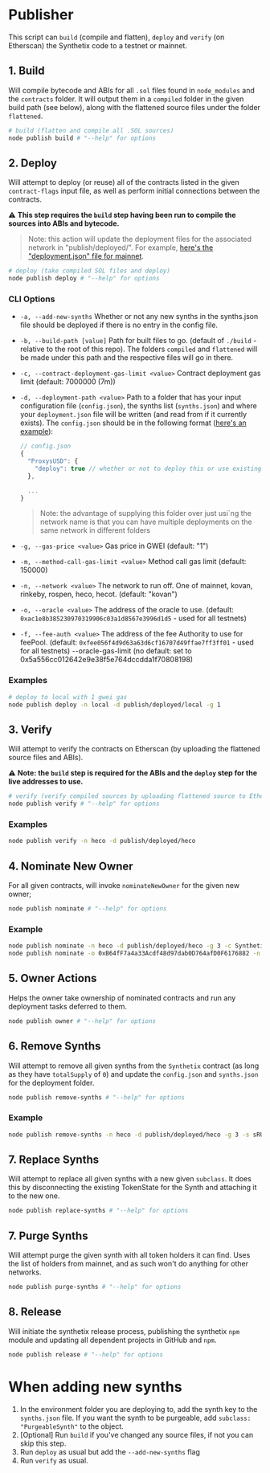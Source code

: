 # Publisher

This script can `build` (compile and flatten), `deploy` and `verify` (on Etherscan) the Synthetix code to a testnet or mainnet.

## 1. Build

Will compile bytecode and ABIs for all `.sol` files found in `node_modules` and the `contracts` folder. It will output them in a `compiled` folder in the given build path (see below), along with the flattened source files under the folder `flattened`.

```bash
# build (flatten and compile all .SOL sources)
node publish build # "--help" for options
```

## 2. Deploy

Will attempt to deploy (or reuse) all of the contracts listed in the given `contract-flags` input file, as well as perform initial connections between the contracts.

:warning: **This step requires the `build` step having been run to compile the sources into ABIs and bytecode.**

> Note: this action will update the deployment files for the associated network in "publish/deployed/<network-name>". For example, [here's the "deployment.json" file for mainnet](publish/deployed/mainnet/deployment.json).

```bash
# deploy (take compiled SOL files and deploy)
node publish deploy # "--help" for options
```

### CLI Options

- `-a, --add-new-synths` Whether or not any new synths in the synths.json file should be deployed if there is no entry in the config file.
- `-b, --build-path [value]` Path for built files to go. (default of `./build` - relative to the root of this repo). The folders `compiled` and `flattened` will be made under this path and the respective files will go in there.
- `-c, --contract-deployment-gas-limit <value>` Contract deployment gas limit (default: 7000000 (7m))
- `-d, --deployment-path <value>` Path to a folder that has your input configuration file (`config.json`), the synths list (`synths.json`) and where your `deployment.json` file will be written (and read from if it currently exists). The `config.json` should be in the following format ([here's an example](deployed/rinkeby/config.json)):

  ```javascript
  // config.json
  {
    "ProxysUSD": {
      "deploy": true // whether or not to deploy this or use existing instance from any deployment.json file
    },

    ...
  }
  ```

  > Note: the advantage of supplying this folder over just usi`ng the network name is that you can have multiple deployments on the same network in different folders

- `-g, --gas-price <value>` Gas price in GWEI (default: "1")
- `-m, --method-call-gas-limit <value>` Method call gas limit (default: 150000)
- `-n, --network <value>` The network to run off. One of mainnet, kovan, rinkeby, rospen, heco, hecot. (default: "kovan")
- `-o, --oracle <value>` The address of the oracle to use. (default: `0xac1e8b385230970319906c03a1d8567e3996d1d5` - used for all testnets)
- `-f, --fee-auth <value>` The address of the fee Authority to use for feePool. (default:
  `0xfee056f4d9d63a63d6cf16707d49ffae7ff3ff01` - used for all testnets)
  --oracle-gas-limit (no default: set to 0x5a556cc012642e9e38f5e764dccdda1f70808198)

### Examples

```bash
# deploy to local with 1 gwei gas
node publish deploy -n local -d publish/deployed/local -g 1
```

## 3. Verify

Will attempt to verify the contracts on Etherscan (by uploading the flattened source files and ABIs).

:warning: **Note: the `build` step is required for the ABIs and the `deploy` step for the live addresses to use.**

```bash
# verify (verify compiled sources by uploading flattened source to Etherscan via their API)
node publish verify # "--help" for options
```

### Examples

```bash
node publish verify -n heco -d publish/deployed/heco
```

## 4. Nominate New Owner

For all given contracts, will invoke `nominateNewOwner` for the given new owner;

```bash
node publish nominate # "--help" for options
```

### Example

```bash
node publish nominate -n heco -d publish/deployed/heco -g 3 -c Synthetix -c ProxysUSD -o 0x0000000000000000000000000000000000000000
node publish nominate -o 0xB64fF7a4a33Acdf48d97dab0D764afD0F6176882 -n kovan -c ProxysUSD -d publish/deployed/kovan -g 20
```

## 5. Owner Actions

Helps the owner take ownership of nominated contracts and run any deployment tasks deferred to them.

```bash
node publish owner # "--help" for options
```

## 6. Remove Synths

Will attempt to remove all given synths from the `Synthetix` contract (as long as they have `totalSupply` of `0`) and update the `config.json` and `synths.json` for the deployment folder.

```bash
node publish remove-synths # "--help" for options
```

### Example

```bash
node publish remove-synths -n heco -d publish/deployed/heco -g 3 -s sRUB -s sETH
```

## 7. Replace Synths

Will attempt to replace all given synths with a new given `subclass`. It does this by disconnecting the existing TokenState for the Synth and attaching it to the new one.

```bash
node publish replace-synths # "--help" for options
```

## 7. Purge Synths

Will attempt purge the given synth with all token holders it can find. Uses the list of holders from mainnet, and as such won't do anything for other networks.

```bash
node publish purge-synths # "--help" for options
```

## 8. Release

Will initiate the synthetix release process, publishing the synthetix `npm` module and updating all dependent projects in GitHub and `npm`.

```bash
node publish release # "--help" for options
```

# When adding new synths

1. In the environment folder you are deploying to, add the synth key to the `synths.json` file. If you want the synth to be purgeable, add `subclass: "PurgeableSynth"` to the object.
2. [Optional] Run `build` if you've changed any source files, if not you can skip this step.
3. Run `deploy` as usual but add the `--add-new-synths` flag
4. Run `verify` as usual.
